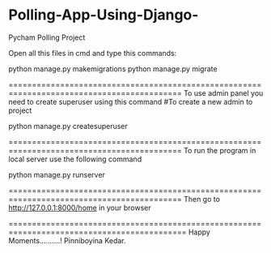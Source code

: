 # Polling-App-Using-Django-
Pycham Polling Project


Open all this files in cmd and type this commands:

python manage.py makemigrations
python manage.py migrate

===========================================================================================
To use admin panel you need to create superuser using this command #To create a new admin to project

python manage.py createsuperuser

===========================================================================================
To run the program in local server use the following command

python manage.py runserver

===========================================================================================
Then go to http://127.0.0.1:8000/home in your browser

============================================================================================
Happy Moments..........!
Pinniboyina Kedar.
